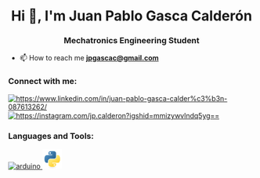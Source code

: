 <h1 align="center">Hi 👋, I'm Juan Pablo Gasca Calderón</h1>
<h3 align="center">Mechatronics Engineering Student</h3>

- 📫 How to reach me **jpgascac@gmail.com**

<h3 align="left">Connect with me:</h3>
<p align="left">
<a href="https://www.linkedin.com/in/juan-pablo-gasca-calder%C3%B3n-087613262/" target="blank"><img align="center" src="https://raw.githubusercontent.com/rahuldkjain/github-profile-readme-generator/master/src/images/icons/Social/linked-in-alt.svg" alt="https://www.linkedin.com/in/juan-pablo-gasca-calder%c3%b3n-087613262/" height="30" width="40" /></a>
<a href="https://instagram.com/jp.calderon?igshid=MmIzYWVlNDQ5Yg==" target="blank"><img align="center" src="https://raw.githubusercontent.com/rahuldkjain/github-profile-readme-generator/master/src/images/icons/Social/instagram.svg" alt="https://instagram.com/jp.calderon?igshid=mmizywvlndq5yg==" height="30" width="40" /></a>
</p>

<h3 align="left">Languages and Tools:</h3>
<p align="left"> <a href="https://www.arduino.cc/" target="_blank" rel="noreferrer"> <img src="https://cdn.worldvectorlogo.com/logos/arduino-1.svg" alt="arduino" width="40" height="40"/> </a> <a href="https://www.python.org" target="_blank" rel="noreferrer"> <img src="https://raw.githubusercontent.com/devicons/devicon/master/icons/python/python-original.svg" alt="python" width="40" height="40"/> </a> </p>

